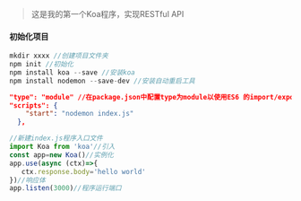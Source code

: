 >这是我的第一个Koa程序，实现RESTful API

#### 初始化项目

```javascript
mkdir xxxx //创建项目文件夹
npm init //初始化
npm install koa --save //安装koa
npm install nodemon --save-dev //安装自动重启工具
```
```json
"type": "module" //在package.json中配置type为module以使用ES6 的import/export语法
"scripts": {
    "start": "nodemon index.js"
  },
```

```javascript
//新建index.js程序入口文件
import Koa from 'koa'//引入
const app=new Koa()//实例化
app.use(async (ctx)=>{
   ctx.response.body='hello world'
})//响应体
app.listen(3000)//程序运行端口
```

